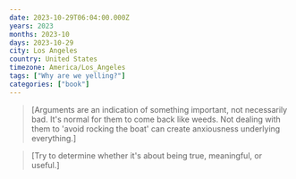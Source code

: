 ```yaml
---
date: 2023-10-29T06:04:00.000Z
years: 2023
months: 2023-10
days: 2023-10-29
city: Los Angeles
country: United States
timezone: America/Los_Angeles
tags: ["Why are we yelling?"]
categories: ["book"]
---
```

> [Arguments are an indication of something important, not necessarily bad. It's normal for them to come back like weeds. Not dealing with them to 'avoid rocking the boat' can create anxiousness underlying everything.]

> [Try to determine whether it's about being true, meaningful, or useful.]
